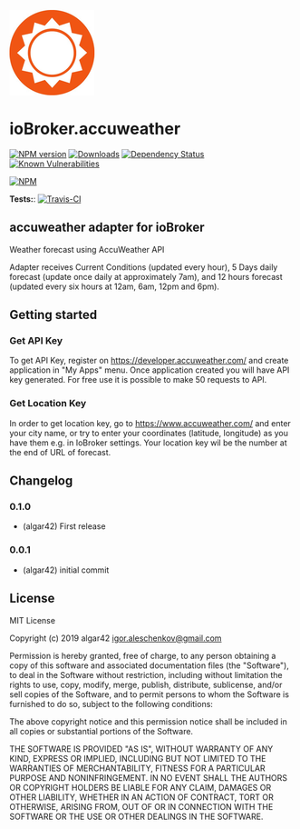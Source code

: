 ![Logo](admin/accuweather.png)
# ioBroker.accuweather

[![NPM version](http://img.shields.io/npm/v/iobroker.accuweather.svg)](https://www.npmjs.com/package/iobroker.accuweather)
[![Downloads](https://img.shields.io/npm/dm/iobroker.accuweather.svg)](https://www.npmjs.com/package/iobroker.accuweather)
[![Dependency Status](https://img.shields.io/david/algar42/iobroker.accuweather.svg)](https://david-dm.org/algar42/iobroker.accuweather)
[![Known Vulnerabilities](https://snyk.io/test/github/algar42/ioBroker.accuweather/badge.svg)](https://snyk.io/test/github/algar42/ioBroker.accuweather)

[![NPM](https://nodei.co/npm/iobroker.accuweather.png?downloads=true)](https://nodei.co/npm/iobroker.accuweather/)

**Tests:**: [![Travis-CI](http://img.shields.io/travis/algar42/ioBroker.accuweather/master.svg)](https://travis-ci.org/algar42/ioBroker.accuweather)

## accuweather adapter for ioBroker

Weather forecast using AccuWeather API

Adapter receives Current Conditions (updated every hour), 5 Days daily forecast (update once daily at approximately 7am), and 12 hours forecast (updated every six hours at 12am, 6am, 12pm and 6pm). 

## Getting started

### Get API Key

To get API Key, register on https://developer.accuweather.com/ and create application in \"My Apps\" menu. Once application created you will have API key generated. 
For free use it is possible to make 50 requests to API. 

### Get Location Key

In order to get location key, go to https://www.accuweather.com/ and enter your city name, or try to enter your coordinates (latitude, longitude) as you have them e.g. in IoBroker settings. 
Your location key wil be the number at the end of URL of forecast.


## Changelog

### 0.1.0
* (algar42) First release

### 0.0.1
* (algar42) initial commit

## License
MIT License

Copyright (c) 2019 algar42 <igor.aleschenkov@gmail.com>

Permission is hereby granted, free of charge, to any person obtaining a copy
of this software and associated documentation files (the "Software"), to deal
in the Software without restriction, including without limitation the rights
to use, copy, modify, merge, publish, distribute, sublicense, and/or sell
copies of the Software, and to permit persons to whom the Software is
furnished to do so, subject to the following conditions:

The above copyright notice and this permission notice shall be included in all
copies or substantial portions of the Software.

THE SOFTWARE IS PROVIDED "AS IS", WITHOUT WARRANTY OF ANY KIND, EXPRESS OR
IMPLIED, INCLUDING BUT NOT LIMITED TO THE WARRANTIES OF MERCHANTABILITY,
FITNESS FOR A PARTICULAR PURPOSE AND NONINFRINGEMENT. IN NO EVENT SHALL THE
AUTHORS OR COPYRIGHT HOLDERS BE LIABLE FOR ANY CLAIM, DAMAGES OR OTHER
LIABILITY, WHETHER IN AN ACTION OF CONTRACT, TORT OR OTHERWISE, ARISING FROM,
OUT OF OR IN CONNECTION WITH THE SOFTWARE OR THE USE OR OTHER DEALINGS IN THE
SOFTWARE.
